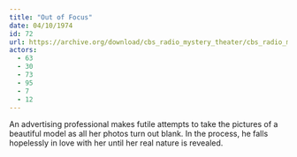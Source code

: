 ```yaml
---
title: "Out of Focus"
date: 04/10/1974
id: 72
url: https://archive.org/download/cbs_radio_mystery_theater/cbs_radio_mystery_theater-0051-0100.zip/cbs_radio_mystery_theater-0051-0100%2Fcbsrmt_0072_out_of_focus.mp3
actors:
  - 63
  - 30
  - 73
  - 95
  - 7
  - 12
---
```

An advertising professional makes futile attempts to take the pictures of a beautiful model as all her photos turn out blank. In the process, he falls hopelessly in love with her until her real nature is revealed.